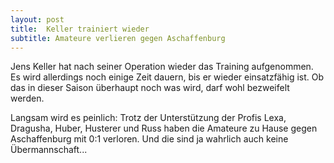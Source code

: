 ```yaml
---
layout: post
title:  Keller trainiert wieder
subtitle: Amateure verlieren gegen Aschaffenburg
---
```


Jens Keller hat nach seiner Operation wieder das Training aufgenommen. Es wird allerdings noch einige Zeit dauern, bis er wieder einsatzfähig ist. Ob das in dieser Saison überhaupt noch was wird, darf wohl bezweifelt werden.

Langsam wird es peinlich: Trotz der Unterstützung der Profis Lexa, Dragusha, Huber, Husterer und Russ haben die Amateure zu Hause gegen Aschaffenburg mit 0:1 verloren. Und die sind ja wahrlich auch keine Übermannschaft...
